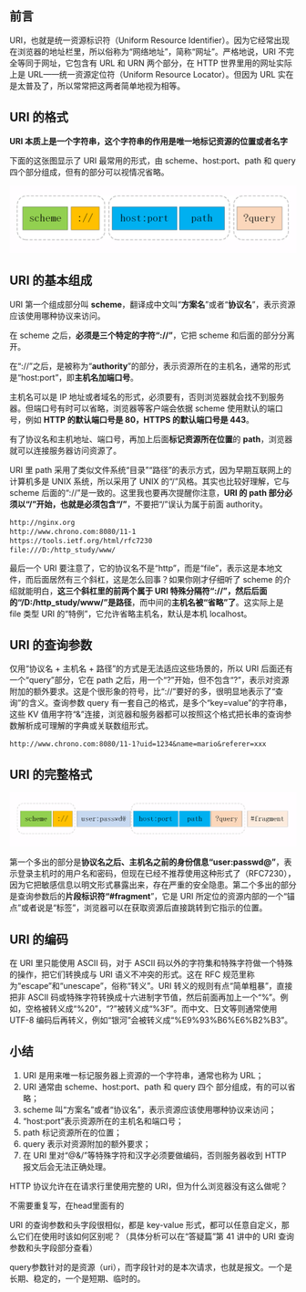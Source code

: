 ## 前言

 URI，也就是统一资源标识符（Uniform Resource Identifier）。因为它经常出现在浏览器的地址栏里，所以俗称为“网络地址”，简称“网址”。严格地说，URI 不完全等同于网址，它包含有 URL 和 URN 两个部分，在 HTTP 世界里用的网址实际上是 URL——统一资源定位符（Uniform Resource Locator）。但因为 URL 实在是太普及了，所以常常把这两者简单地视为相等。

## URI 的格式

**URI 本质上是一个字符串，这个字符串的作用是唯一地标记资源的位置或者名字**

下面的这张图显示了 URI 最常用的形式，由 scheme、host:port、path 和 query 四个部分组成，但有的部分可以视情况省略。

![](_v_images/20200729104856738_3876.png )

## URI 的基本组成

URI 第一个组成部分叫 **scheme**，翻译成中文叫“**方案名**”或者“**协议名**”，表示资源应该使用哪种协议来访问。

在 scheme 之后，**必须是三个特定的字符“://”**，它把 scheme 和后面的部分分离开。

在“://”之后，是被称为“**authority**”的部分，表示资源所在的主机名，通常的形式是“host:port”，即**主机名加端口号**。

主机名可以是 IP 地址或者域名的形式，必须要有，否则浏览器就会找不到服务器。但端口号有时可以省略，浏览器等客户端会依据 scheme 使用默认的端口号，例如 **HTTP 的默认端口号是 80，HTTPS 的默认端口号是 443**。

有了协议名和主机地址、端口号，再加上后面**标记资源所在位置**的 **path**，浏览器就可以连接服务器访问资源了。

URI 里 path 采用了类似文件系统“目录”“路径”的表示方式，因为早期互联网上的计算机多是 UNIX 系统，所以采用了 UNIX 的“/”风格。其实也比较好理解，它与 scheme 后面的“://”是一致的。这里我也要再次提醒你注意，**URI 的 path 部分必须以“/”开始，也就是必须包含“/”**，不要把“/”误认为属于前面 authority。

```
http://nginx.org
http://www.chrono.com:8080/11-1
https://tools.ietf.org/html/rfc7230
file:///D:/http_study/www/
```

最后一个 URI 要注意了，它的协议名不是“http”，而是“file”，表示这是本地文件，而后面居然有三个斜杠，这是怎么回事？如果你刚才仔细听了 scheme 的介绍就能明白，**这三个斜杠里的前两个属于 URI 特殊分隔符“://”，然后后面的“/D:/http_study/www/”是路径**，而中间的**主机名被“省略”了**。这实际上是 file 类型 URI 的“特例”，它允许省略主机名，默认是本机 localhost。

## URI 的查询参数

仅用“协议名 + 主机名 + 路径”的方式是无法适应这些场景的，所以 URI 后面还有一个“query”部分，它在 path 之后，用一个“?”开始，但不包含“?”，表示对资源附加的额外要求。这是个很形象的符号，比“://”要好的多，很明显地表示了“查询”的含义。查询参数 query 有一套自己的格式，是多个“key=value”的字符串，这些 KV 值用字符“&”连接，浏览器和服务器都可以按照这个格式把长串的查询参数解析成可理解的字典或关联数组形式。

```
http://www.chrono.com:8080/11-1?uid=1234&name=mario&referer=xxx
```

## URI 的完整格式

![](_v_images/20200729110014409_2530.png)

第一个多出的部分是**协议名之后、主机名之前的身份信息“user:passwd@”**，表示登录主机时的用户名和密码，但现在已经不推荐使用这种形式了（RFC7230），因为它把敏感信息以明文形式暴露出来，存在严重的安全隐患。第二个多出的部分是查询参数后的**片段标识符“#fragment**”，它是 URI 所定位的资源内部的一个“锚点”或者说是“标签”，浏览器可以在获取资源后直接跳转到它指示的位置。

## URI 的编码

在 URI 里只能使用 ASCII 码，对于 ASCII 码以外的字符集和特殊字符做一个特殊的操作，把它们转换成与 URI 语义不冲突的形式。这在 RFC 规范里称为“escape”和“unescape”，俗称“转义”。URI 转义的规则有点“简单粗暴”，直接把非 ASCII 码或特殊字符转换成十六进制字节值，然后前面再加上一个“%”。例如，空格被转义成“%20”，“?”被转义成“%3F”。而中文、日文等则通常使用 UTF-8 编码后再转义，例如“银河”会被转义成“%E9%93%B6%E6%B2%B3”。

## 小结

1. URI 是用来唯一标记服务器上资源的一个字符串，通常也称为 URL；
2. URI 通常由 scheme、host:port、path 和 query 四个 部分组成，有的可以省略；
3. scheme 叫“方案名”或者“协议名”，表示资源应该使用哪种协议来访问；
4. “host:port”表示资源所在的主机名和端口号；
5. path 标记资源所在的位置；
6. query 表示对资源附加的额外要求；
7. 在 URI 里对“@&/”等特殊字符和汉字必须要做编码，否则服务器收到 HTTP 报文后会无法正确处理。


HTTP 协议允许在在请求行里使用完整的 URI，但为什么浏览器没有这么做呢？

不需要重复写，在head里面有的

URI 的查询参数和头字段很相似，都是 key-value 形式，都可以任意自定义，那么它们在使用时该如何区别呢？（具体分析可以在“答疑篇”第 41 讲中的 URI 查询参数和头字段部分查看）

query参数针对的是资源（uri），而字段针对的是本次请求，也就是报文。一个是长期、稳定的，一个是短期、临时的。
